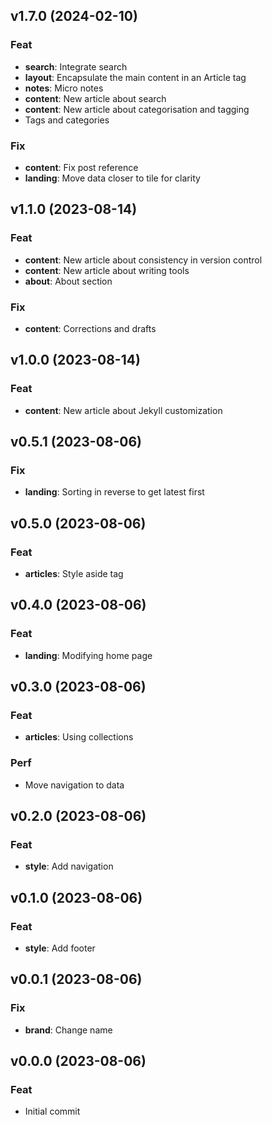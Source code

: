 ## v1.7.0 (2024-02-10)

### Feat

- **search**: Integrate search
- **layout**: Encapsulate the main content in an Article tag
- **notes**: Micro notes
- **content**: New article about search
- **content**: New article about categorisation and tagging
- Tags and categories

### Fix

- **content**: Fix post reference
- **landing**: Move data closer to tile for clarity

## v1.1.0 (2023-08-14)

### Feat

- **content**: New article about consistency in version control
- **content**: New article about writing tools
- **about**: About section

### Fix

- **content**: Corrections and drafts

## v1.0.0 (2023-08-14)

### Feat

- **content**: New article about Jekyll customization

## v0.5.1 (2023-08-06)

### Fix

- **landing**: Sorting in reverse to get latest first

## v0.5.0 (2023-08-06)

### Feat

- **articles**: Style aside tag

## v0.4.0 (2023-08-06)

### Feat

- **landing**: Modifying home page

## v0.3.0 (2023-08-06)

### Feat

- **articles**: Using collections

### Perf

- Move navigation to data

## v0.2.0 (2023-08-06)

### Feat

- **style**: Add navigation

## v0.1.0 (2023-08-06)

### Feat

- **style**: Add footer

## v0.0.1 (2023-08-06)

### Fix

- **brand**: Change name

## v0.0.0 (2023-08-06)

### Feat

- Initial commit
